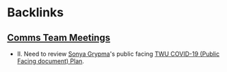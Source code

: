 
# Backlinks
## [Comms Team Meetings](<Comms Team Meetings.md>)
- II. Need to review [Sonya Grypma](<Sonya Grypma.md>)'s public facing [TWU COVID-19 (Public Facing document) Plan](<TWU COVID-19 (Public Facing document) Plan.md>).

